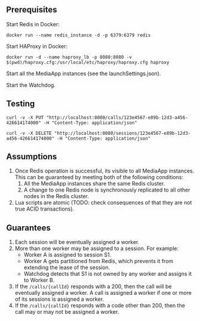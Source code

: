 ## Prerequisites

Start Redis in Docker:

```shell
docker run --name redis_instance -d -p 6379:6379 redis
```

Start HAProxy in Docker:

```shell
docker run -d --name haproxy_lb -p 8080:8080 -v $(pwd)/haproxy.cfg:/usr/local/etc/haproxy/haproxy.cfg haproxy
```

Start all the MediaApp instances (see the launchSettings.json).

Start the Watchdog.

## Testing

```shell
curl -v -X PUT "http://localhost:8080/calls/123e4567-e89b-12d3-a456-426614174000" -H "Content-Type: application/json"

curl -v -X DELETE "http://localhost:8080/sessions/123e4567-e89b-12d3-a456-426614174000" -H "Content-Type: application/json"
```

## Assumptions

1. Once Redis operation is successful, its visible to all MediaApp instances. This can be guaranteed by meeting both of
   the following conditions:
    1. All the MediaApp instances share the same Redis cluster.
    2. A change to one Redis node is synchronously replicated to all other nodes in the Redis cluster.
2. Lua scripts are atomic (TODO: check consequences of that they are not true ACID transactions).

## Guarantees

1. Each session will be eventually assigned a worker.
2. More than one worker may be assigned to a session. For example:
    - Worker A is assigned to session S1.
    - Worker A gets partitioned from Redis, which prevents it from extending the lease of the session.
    - Watchdog detects that S1 is not owned by any worker and assigns it to Worker B.
3. If the `/calls/{callId}` responds with a 200, then the call will be eventually assigned a worker. A call is assigned
   a worker if one or more of its sessions is assigned a worker.
4. If the `/calls/{callId}` responds with a code other than 200, then the call may or may not be assigned a worker.
